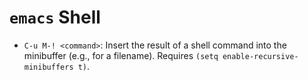 # `emacs` Shell

- `C-u M-! <command>`: Insert the result of a shell command into the minibuffer (e.g., for a filename). Requires `(setq enable-recursive-minibuffers t)`.
